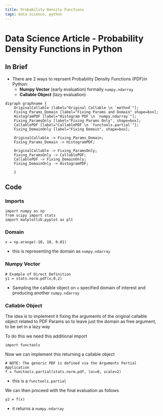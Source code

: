 ```yaml
---
title: Probability Density Functions   
tags: data science, python 
---
```


# Data Science Article - Probability Density Functions in Python 

## In Brief 

- There are 2 ways to reprsent Probability Density Functions (PDF)in Python: 
  - **Numpy Vector** (early evaluation) formally `numpy.ndarray`
  - **Callable Object** (lazy evaluation)

```graphviz
digraph graphname { 
    OriginalCallable [label="Original Callable \n `method`"];
    Fixing_Params_Domain [label="Fixing Params and Domain" shape=box];
    HistogramPDF [label="Histogram PDF \n `numpy.ndarray`"]; 
    Fixing_ParamsOnly [label="Fixing Params Only", shape=box]; 
    CallablePDF [label="CallablePDF \n `functools.partial`"]; 
    Fixing_DomainOnly [label="Fixing Domain", shape=box]; 
    
    OriginalCallable -> Fixing_Params_Domain; 
    Fixing_Params_Domain -> HistogramPDF; 
    
    OriginalCallable -> Fixing_ParamsOnly; 
    Fixing_ParamsOnly -> CallablePDF; 
    CallablePDF -> Fixing_DomainOnly; 
    Fixing_DomainOnly -> HistogramPDF; 
    
	}
```



## Code 

### Imports 

```python=
import numpy as np
from scipy import stats
import matplotlib.pyplot as plt
```

### Domain 

```python=
x = np.arange(-10, 10, 0.01)
```
- this is representing the domain as `numpy.ndarray` 


### Numpy Vector 

```python=
# Example of Direct Definition 
y1 = stats.norm.pdf(x,0,2)
```
- Sampling the callable object on `x` specified domain of interest and producing another `numpy.ndarray`


### Callable Object 

The idea is to implement it fixing the arguments of the original callable object related to PDF Params so to leave just the domain as free argument, to be set in a lazy way 

To do this we need this additional import 

```python=
import functools
```

Now we can implement this returning a callable object 

```python=
# NOTE: The generic PDF is defined via the Arguments Partial Application 
f = functools.partial(stats.norm.pdf, loc=0, scale=2)
```
- this is a `functools.partial` 


We can then proceed with the final evaluation as follows 

```python=
y2 = f(x)
```
- it returns a `numpy.ndarray` 
 



